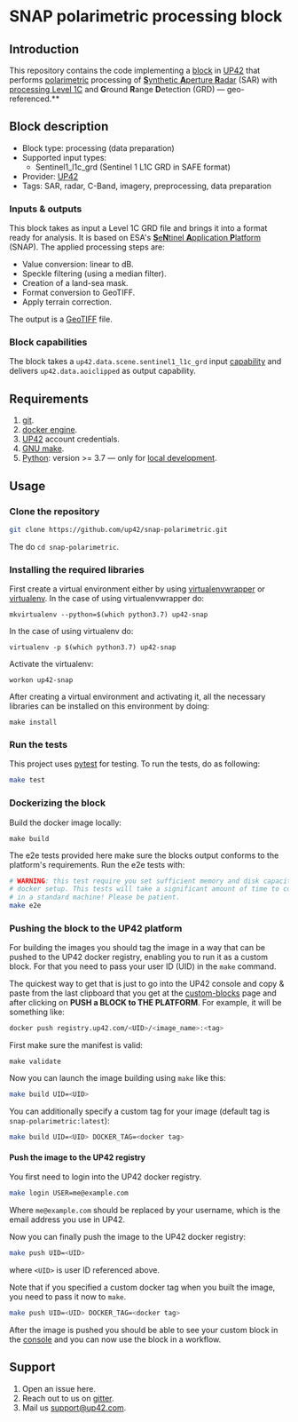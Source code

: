 # SNAP polarimetric processing block
## Introduction

This repository contains the code implementing a
[block](https://docs.up42.com/getting-started/core-concepts.html#blocks)
in [UP42](https://up42.com) that performs
[polarimetric](https://en.wikipedia.org/wiki/Polarimetry)
processing of [**S**ynthetic **A**perture **R**adar](https://www.sandia.gov/radar/what_is_sar/index.html) (SAR)
with [processing Level 1C](https://earth.esa.int/web/sentinel/level-1-post-processing-algorithms)
and **G**round **R**ange **D**etection (GRD) &mdash; geo-referenced.**

## Block description

* Block type: processing (data preparation)
* Supported input types:
  * Sentinel1_l1c_grd (Sentinel 1 L1C GRD in SAFE format)
* Provider: [UP42](https://up42.com)
* Tags: SAR, radar, C-Band, imagery, preprocessing, data preparation

### Inputs & outputs

This block takes as input a Level 1C GRD file and brings it into a format ready
for analysis. It is based on ESA's
[**S**e**N**tinel **A**pplication **P**latform](http://step.esa.int/main/toolboxes/snap/)
(SNAP). The applied processing steps are:

 * Value conversion: linear to dB.
 * Speckle filtering (using a median filter).
 * Creation of a land-sea mask.
 * Format conversion to GeoTIFF.
 * Apply terrain correction.

The output is a [GeoTIFF](https://en.wikipedia.org/wiki/GeoTIFF) file.

### Block capabilities

The block takes a `up42.data.scene.sentinel1_l1c_grd` input
[capability](https://docs.up42.com/specifications/capabilities.html)
and delivers `up42.data.aoiclipped` as output capability.

## Requirements

 1. [git](https://git-scm.com/).
 2. [docker engine](https://docs.docker.com/engine/).
 3. [UP42](https://up42.com) account credentials.
 4. [GNU make](https://www.gnu.org/software/make/).
 5. [Python](https://python.org/downloads): version >= 3.7 &mdash; only
    for [local development](#local-development).

## Usage

### Clone the repository

```bash
git clone https://github.com/up42/snap-polarimetric.git
```

The do `cd snap-polarimetric`.

### Installing the required libraries

First create a virtual environment either by using [virtualenvwrapper](https://virtualenvwrapper.readthedocs.io/en/latest/)
or [virtualenv](https://virtualenv.pypa.io/en/latest/).
In the case of using virtualenvwrapper do:

```
mkvirtualenv --python=$(which python3.7) up42-snap
```

In the case of using virtualenv do:

```
virtualenv -p $(which python3.7) up42-snap
```

Activate the virtualenv:

```
workon up42-snap
```

After creating a virtual environment and activating it, all the necessary libraries can be installed on this environment by doing:

```
make install
```

### Run the tests

This project uses [pytest](https://docs.pytest.org/en/latest/) for
testing.  To run the tests, do as following:

```bash
make test
```

### Dockerizing the block

Build the docker image locally:

```
make build
```

The e2e tests provided here make sure the blocks output conforms to the platform's
requirements. Run the e2e tests with:

```bash
# WARNING: this test require you set sufficient memory and disk capacity in your
# docker setup. This tests will take a significant amount of time to complete
# in a standard machine! Please be patient.
make e2e
```

### Pushing the block to the UP42 platform

For building the images you should tag the image in a way that can be
pushed to the UP42 docker registry, enabling you to run it as a custom
block. For that you need to pass your user ID (UID) in the `make`
command.

The quickest way to get that is just to go into the UP42 console and
copy & paste from the last clipboard that you get at the
[custom-blocks](https://console.up42.com/custom-blocks) page and after
clicking on **PUSH a BLOCK to THE PLATFORM**. For example, it will be
something like:

```bash
docker push registry.up42.com/<UID>/<image_name>:<tag>
```

First make sure the manifest is valid:

```
make validate
```

Now you can launch the image building using `make` like this:

```bash
make build UID=<UID>
```

You can additionally specify a custom tag for your image (default tag
is `snap-polarimetric:latest`):

```bash
make build UID=<UID> DOCKER_TAG=<docker tag>
```

#### Push the image to the UP42 registry

You first need to login into the UP42 docker registry.

```bash
make login USER=me@example.com
```

Where `me@example.com` should be replaced by your username, which is
the email address you use in UP42.

Now you can finally push the image to the UP42 docker registry:

```bash
make push UID=<UID>
```

where `<UID>` is user ID referenced above.

Note that if you specified a custom docker tag when you built the image, you
need to pass it now to `make`.

```bash
make push UID=<UID> DOCKER_TAG=<docker tag>
```

After the image is pushed you should be able to see your custom block
in the [console](https://console.up42.dev/custom-blocks/) and you can
now use the block in a workflow.

## Support

 1. Open an issue here.
 2. Reach out to us on
      [gitter](https://gitter.im/up42-com/community).
 3. Mail us [support@up42.com](mailto:support@up42.com).
